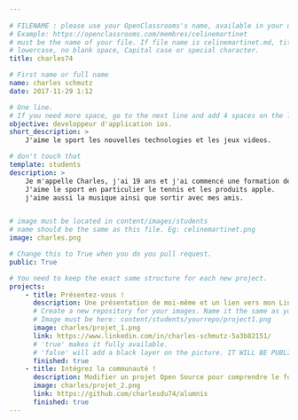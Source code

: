 ```yaml
---
                 
# FILENAME : please use your OpenClassrooms's name, available in your url.
# Example: https://openclassrooms.com/membres/celinemartinet
# must be the name of your file. If file name is celinemartinet.md, title is celinemartinet.
# lowercase, no blank space, Capital case or special character.
title: charles74

# First name or full name
name: charles schmutz
date: 2017-11-29 1:12

# One line.
# If you need more space, go to the next line and add 4 spaces on the left, as in 'description'.
objective: developpeur d'application ios.
short_description: >
    J'aime le sport les nouvelles technologies et les jeux videos.

# don't touch that
template: students
description: >
    Je m'appelle Charles, j'ai 19 ans et j'ai commencé une formation de developpeur d'applications ios.
    J'aime le sport en particulier le tennis et les produits apple.
    j'aime aussi la musique ainsi que sortir avec mes amis.


# image must be located in content/images/students
# name should be the same as this file. Eg: celinemartinet.png
image: charles.png

# Change this to True when you do you pull request.
public: True

# You need to keep the exact same structure for each new project.
projects:
    - title: Présentez-vous !
      description: Une présentation de moi-même et un lien vers mon LinkedIn.
      # Create a new repository for your images. Name it the same as your nickname and profile picture.
      # Image must be here: content/students/yourrepo/project1.png
      image: charles/projet_1.png
      link: https://www.linkedin.com/in/charles-schmutz-5a3b82151/
      # 'true' makes it fully available.
      # 'false' will add a black layer on the picture. IT WILL BE PUBLIC!
      finished: true
    - title: Intégrez la communauté !
      description: Modifier un projet Open Source pour comprendre le fonctionnement de Git, de Github et des pull requests.
      image: charles/projet_2.png
      link: https://github.com/charlesdu74/alumnis
      finished: true
---
```


